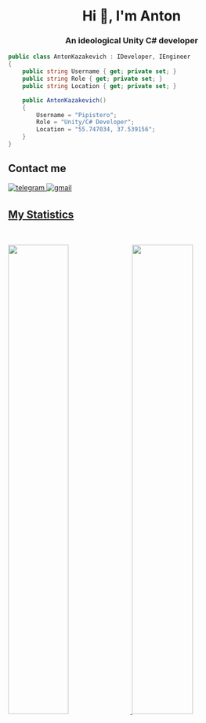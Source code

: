 <h1 align="center">Hi 👋, I'm Anton</h1>
<h3 align="center">An ideological Unity C# developer</h3>

```C#
public class AntonKazakevich : IDeveloper, IEngineer
{
    public string Username { get; private set; }
    public string Role { get; private set; }
    public string Location { get; private set; }

    public AntonKazakevich()
    {
        Username = "Pipistero";
        Role = "Unity/C# Developer";
        Location = "55.747034, 37.539156";
    }
}
```

## Contact me

<a href="https://t.me/pipistero" target="_blank">
<img src=https://img.shields.io/badge/telegram-26A5E4.svg?color=1DA1F2&style=for-the-badge&logo=telegram&logoColor=white alt=telegram style="margin-bottom: 5px;" />

<a href="mailto:laweirdcompany@gmail.com" target="_blank">
<img src=https://img.shields.io/badge/gmail-%2300acee.svg?color=EA4335&style=for-the-badge&logo=gmail&logoColor=white alt=gmail style="margin-bottom: 5px;" />

## My Statistics

<br/>
<p align="left">
  <img width="49.5%" src="https://github-readme-stats.vercel.app/api?username=pipistero&show_icons=true&theme=radical&hide_border=true" />
    <img width="49.5%" src="https://github-readme-streak-stats.herokuapp.com/?user=pipistero&theme=radical&hide_border=true" />
  </a>
</p>
<br
